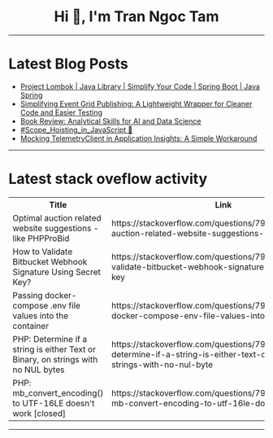 <h1 align="center">Hi 👋, I'm Tran Ngoc Tam</h1>

---

# Latest Blog Posts 
<!-- BLOG-POST-LIST:START -->
- [Project Lombok | Java Library | Simplify Your Code | Spring Boot | Java Spring](https://dev.to/debeshpg90/project-lombok-java-library-simplify-your-code-spring-boot-java-spring-523l)
- [Simplifying Event Grid Publishing: A Lightweight Wrapper for Cleaner Code and Easier Testing](https://dev.to/marktinderholt/simplifying-event-grid-publishing-a-lightweight-wrapper-for-cleaner-code-and-easier-testing-3mgj)
- [Book Review: Analytical Skills for AI and Data Science](https://dev.to/ireneburresi/book-review-analytical-skills-for-ai-and-data-science-12ei)
- [#Scope_Hoisting_in_JavaScript 🚀](https://dev.to/rating_rai_/scopehoistinginjavascript-ip6)
- [Mocking TelemetryClient in Application Insights: A Simple Workaround](https://dev.to/marktinderholt/mocking-telemetryclient-in-application-insights-a-simple-workaround-2mec)
<!-- BLOG-POST-LIST:END -->

---

# Latest stack oveflow activity
<table>
  <tr><th>Title</th><th>Link</th></tr>
  <!-- STACKOVERFLOW:START --><tr><td>Optimal auction related website suggestions - like PHPProBid</td><td>https://stackoverflow.com/questions/79421523/optimal-auction-related-website-suggestions-like-phpprobid</td></tr><tr><td>How to Validate Bitbucket Webhook Signature Using Secret Key?</td><td>https://stackoverflow.com/questions/79421392/how-to-validate-bitbucket-webhook-signature-using-secret-key</td></tr><tr><td>Passing docker-compose .env file values into the container</td><td>https://stackoverflow.com/questions/79421072/passing-docker-compose-env-file-values-into-the-container</td></tr><tr><td>PHP: Determine if a string is either Text or Binary, on strings with no NUL bytes</td><td>https://stackoverflow.com/questions/79420986/php-determine-if-a-string-is-either-text-or-binary-on-strings-with-no-nul-byte</td></tr><tr><td>PHP: mb_convert_encoding&lpar;&rpar; to UTF-16LE doesn&#39;t work [closed]</td><td>https://stackoverflow.com/questions/79420865/php-mb-convert-encoding-to-utf-16le-doesnt-work</td></tr><!-- STACKOVERFLOW:END -->
</table>

---



